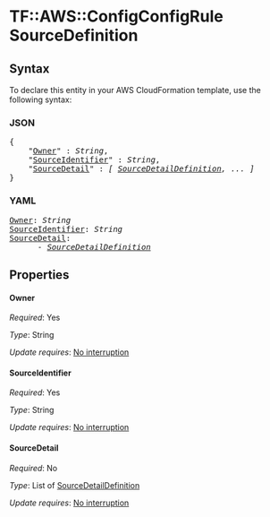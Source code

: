 # TF::AWS::ConfigConfigRule SourceDefinition

## Syntax

To declare this entity in your AWS CloudFormation template, use the following syntax:

### JSON

<pre>
{
    "<a href="#owner" title="Owner">Owner</a>" : <i>String</i>,
    "<a href="#sourceidentifier" title="SourceIdentifier">SourceIdentifier</a>" : <i>String</i>,
    "<a href="#sourcedetail" title="SourceDetail">SourceDetail</a>" : <i>[ <a href="sourcedetaildefinition.md">SourceDetailDefinition</a>, ... ]</i>
}
</pre>

### YAML

<pre>
<a href="#owner" title="Owner">Owner</a>: <i>String</i>
<a href="#sourceidentifier" title="SourceIdentifier">SourceIdentifier</a>: <i>String</i>
<a href="#sourcedetail" title="SourceDetail">SourceDetail</a>: <i>
      - <a href="sourcedetaildefinition.md">SourceDetailDefinition</a></i>
</pre>

## Properties

#### Owner

_Required_: Yes

_Type_: String

_Update requires_: [No interruption](https://docs.aws.amazon.com/AWSCloudFormation/latest/UserGuide/using-cfn-updating-stacks-update-behaviors.html#update-no-interrupt)

#### SourceIdentifier

_Required_: Yes

_Type_: String

_Update requires_: [No interruption](https://docs.aws.amazon.com/AWSCloudFormation/latest/UserGuide/using-cfn-updating-stacks-update-behaviors.html#update-no-interrupt)

#### SourceDetail

_Required_: No

_Type_: List of <a href="sourcedetaildefinition.md">SourceDetailDefinition</a>

_Update requires_: [No interruption](https://docs.aws.amazon.com/AWSCloudFormation/latest/UserGuide/using-cfn-updating-stacks-update-behaviors.html#update-no-interrupt)

